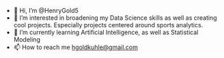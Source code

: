 - 👋 Hi, I’m @HenryGold5
- 👀 I’m interested in broadening my Data Science skills as well as creating cool projects. Especially projects centered around sports analytics.
- 🌱 I’m currently learning Artificial Intelligence, as well as Statistical Modeling
- 📫 How to reach me hgoldkuhle@gmail.com  

<!---
HenryGold5/HenryGold5 is a ✨ special ✨ repository because its `README.md` (this file) appears on your GitHub profile.
You can click the Preview link to take a look at your changes.
--->
